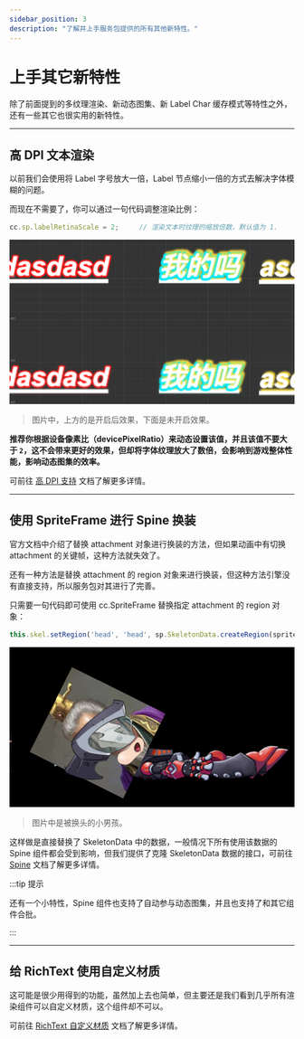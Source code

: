 ```yaml
---
sidebar_position: 3
description: "了解并上手服务包提供的所有其他新特性。"
---
```


# 上手其它新特性

除了前面提到的多纹理渲染、新动态图集、新 Label Char 缓存模式等特性之外，还有一些其它也很实用的新特性。

---
## 高 DPI 文本渲染

以前我们会使用将 Label 字号放大一倍，Label 节点缩小一倍的方式去解决字体模糊的问题。

而现在不需要了，你可以通过一句代码调整渲染比例：

```js
cc.sp.labelRetinaScale = 2;     // 渲染文本时纹理的缩放倍数，默认值为 1.
```

![labelscaledemo](./assets/labelscaledemo.png)

> 图片中，上方的是开启后效果，下面是未开启效果。

**推荐你根据设备像素比（devicePixelRatio）来动态设置该值，并且该值不要大于 `2`，这不会带来更好的效果，但却将字体纹理放大了数倍，会影响到游戏整体性能，影响动态图集的效率。**

可前往 [高 DPI 支持](../user-guide/text-render/text-high-dpi.md) 文档了解更多详情。

---
## 使用 SpriteFrame 进行 Spine 换装

官方文档中介绍了替换 attachment 对象进行换装的方法，但如果动画中有切换 attachment 的关键帧，这种方法就失效了。

还有一种方法是替换 attachment 的 region 对象来进行换装，但这种方法引擎没有直接支持，所以服务包对其进行了完善。

只需要一句代码即可使用 cc.SpriteFrame 替换指定 attachment 的 region 对象：

```js
this.skel.setRegion('head', 'head', sp.SkeletonData.createRegion(spriteFrame));
```

![changespine](./assets/changespine.png)

> 图片中是被换头的小男孩。

这样做是直接替换了 SkeletonData 中的数据，一般情况下所有使用该数据的 Spine 组件都会受到影响，但我们提供了克隆 SkeletonData 数据的接口，可前往 [Spine](../user-guide/spine/spine-intro.mdx) 文档了解更多详情。

:::tip 提示

还有一个小特性，Spine 组件也支持了自动参与动态图集，并且也支持了和其它组件合批。

:::

---
## 给 RichText 使用自定义材质

这可能是很少用得到的功能，虽然加上去也简单，但主要还是我们看到几乎所有渲染组件可以自定义材质，这个组件却不可以。

可前往 [RichText 自定义材质](../user-guide/text-render/text-richtext.md) 文档了解更多详情。
